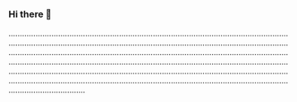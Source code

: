 ### Hi there 👋

..........................................................................................................................................................................................................................................................................................................................................................................................................................................................................................................................................................................................................................................................................................................................................................................................................